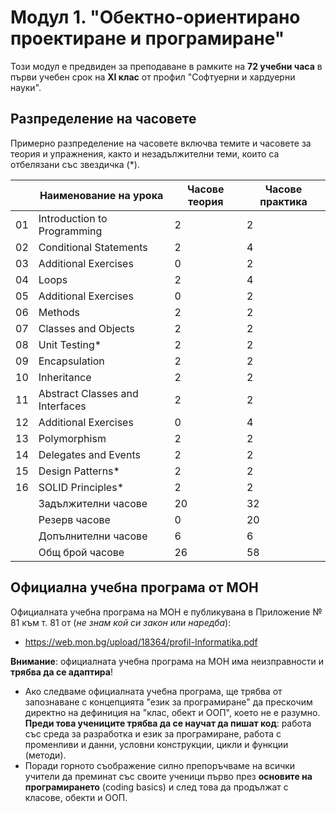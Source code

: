 # Модул 1. "Обектно-ориентирано проектиране и програмиране"

Този модул е предвиден за преподаване в рамките на **72 учебни часа** в първи учебен срок на **XI клас** от профил "Софтуерни и хардуерни науки".

## Разпределение на часовете

Примерно разпределение на часовете включва темите и часовете за теория и упражнения, както и незадължителни теми, които са отбелязани със звездичка (*).

|    | Наименование на урока                | Часове теория | Часове практика |
|----|--------------------------------------|---------------|-----------------|
| 01 | Introduction to Programming          |       2       |        2        |
| 02 | Conditional Statements               |       2       |        4        |
| 03 | Additional Exercises                 |       0       |        2        |
| 04 | Loops                                |       2       |        4        |
| 05 | Additional Exercises                 |       0       |        2        |
| 06 | Methods                              |       2       |        2        |
| 07 | Classes and Objects                  |       2       |        2        |
| 08 | Unit Testing*                        |       2       |        2        |
| 09 | Encapsulation                        |       2       |        2        |
| 10 | Inheritance                          |       2       |        2        |
| 11 | Abstract Classes and Interfaces      |       2       |        2        |
| 12 | Additional Exercises                 |       0       |        4        |
| 13 | Polymorphism                         |       2       |        2        |
| 14 | Delegates and Events                 |       2       |        2        |
| 15 | Design Patterns*                     |       2       |        2        |
| 16 | SOLID Principles*                    |       2       |        2        |
|    | Задължителни часове                  |       20      |        32       |
|    | Резерв часове                        |       0       |        20       |
|    | Допълнителни часове                  |       6       |        6        |
|    | Общ брой часове                      |       26      |        58       |

## Официална учебна програма от МОН

Официалната учебна програма на МОН е публикувана в Приложение № 81 към т. 81 от (_не знам кой си закон или наредба_):
  - https://web.mon.bg/upload/18364/profil-Informatika.pdf

**Внимание**: официалната учебна програма на МОН има неизправности и **трябва да се адаптира**!
  - Ако следваме официалната учебна програма, ще трябва от запознаване с концепцията "език за програмиране" да прескочим директно на дефиниция на "клас, обект и ООП", което не е разумно. **Преди това учениците трябва да се научат да пишат код**: работа със среда за разработка и език за програмиране, работа с променливи и данни, условни конструкции, цикли и функции (методи).
  - Поради горното съображение силно препоръчваме на всички учители да преминат със своите ученици първо през **основите на програмирането** (coding basics) и след това да продължат с класове, обекти и ООП.

